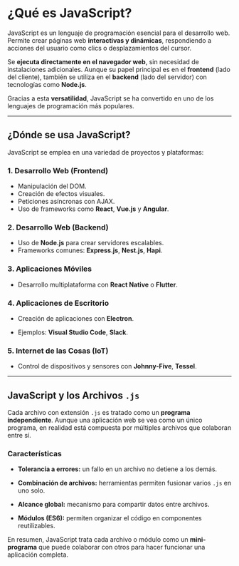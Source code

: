 # ¿Qué es JavaScript?

JavaScript es un lenguaje de programación esencial para el desarrollo web. Permite crear páginas web **interactivas y dinámicas**, respondiendo a acciones del usuario como clics o desplazamientos del cursor.

Se **ejecuta directamente en el navegador web**, sin necesidad de instalaciones adicionales. Aunque su papel principal es en el **frontend** (lado del cliente), también se utiliza en el **backend** (lado del servidor) con tecnologías como **Node.js**.

Gracias a esta **versatilidad**, JavaScript se ha convertido en uno de los lenguajes de programación más populares.

---

## ¿Dónde se usa JavaScript?

JavaScript se emplea en una variedad de proyectos y plataformas:

### 1. Desarrollo Web (Frontend)

- Manipulación del DOM.
- Creación de efectos visuales.
- Peticiones asíncronas con AJAX.
- Uso de frameworks como **React**, **Vue.js** y **Angular**.

### 2. Desarrollo Web (Backend)

- Uso de **Node.js** para crear servidores escalables.
- Frameworks comunes: **Express.js**, **Nest.js**, **Hapi**.

### 3. Aplicaciones Móviles

- Desarrollo multiplataforma con **React Native** o **Flutter**.

### 4. Aplicaciones de Escritorio

- Creación de aplicaciones con **Electron**.

- Ejemplos: **Visual Studio Code**, **Slack**.

### 5. Internet de las Cosas (IoT)

- Control de dispositivos y sensores con **Johnny-Five**, **Tessel**.

---

## JavaScript y los Archivos `.js`

Cada archivo con extensión `.js` es tratado como un **programa independiente**. Aunque una aplicación web se vea como un único programa, en realidad está compuesta por múltiples archivos que colaboran entre sí.

### Características

- **Tolerancia a errores:** un fallo en un archivo no detiene a los demás.

- **Combinación de archivos:** herramientas permiten fusionar varios `.js` en uno solo.

- **Alcance global:** mecanismo para compartir datos entre archivos.

- **Módulos (ES6):** permiten organizar el código en componentes reutilizables.

En resumen, JavaScript trata cada archivo o módulo como un **mini-programa** que puede colaborar con otros para hacer funcionar una aplicación completa.
